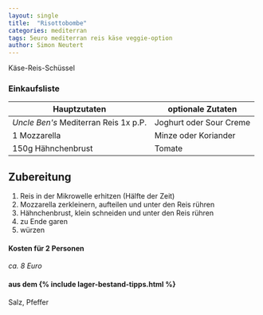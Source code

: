 ```yaml
---
layout: single
title:  "Risottobombe"
categories: mediterran
tags: 5euro mediterran reis käse veggie-option
author: Simon Neutert
---
```


Käse-Reis-Schüssel

### Einkaufsliste

| Hauptzutaten | optionale Zutaten |
|---|---|
| _Uncle Ben's_ Mediterran Reis 1x p.P. | Joghurt oder Sour Creme |
| 1 Mozzarella | Minze oder Koriander |
| 150g Hähnchenbrust | Tomate |

## Zubereitung

1. Reis in der Mikrowelle erhitzen (Hälfte der Zeit)
2. Mozzarella zerkleinern, aufteilen und unter den Reis rühren
3. Hähnchenbrust, klein schneiden und unter den Reis rühren
4. zu Ende garen
5. würzen

#### Kosten für 2 Personen

_ca. 8 Euro_

#### aus dem {% include lager-bestand-tipps.html %}

Salz, Pfeffer
